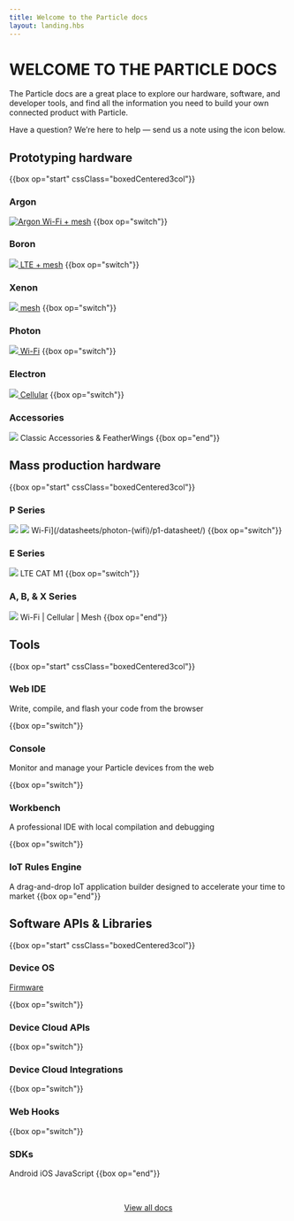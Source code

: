 ```yaml
---
title: Welcome to the Particle docs
layout: landing.hbs
---
```

# WELCOME TO THE PARTICLE DOCS
The Particle docs are a great place to explore our hardware, software, and developer tools, and find all the information you need to build your own connected product with Particle.

Have a question? We’re here to help — send us a note using the icon below.


## Prototyping  hardware
{{box op="start" cssClass="boxedCentered3col"}}
### Argon
[![Argon](/assets/images/Argon-mock-2.png)
Wi-Fi + mesh](/quickstart/argon)
{{box op="switch"}}

### Boron
[![](/assets/images/Boron-mock-2.png)
LTE + mesh](/quickstart/boron)
{{box op="switch"}}

### Xenon
[![](/assets/images/Xenon-mock-2.png)
mesh](/quickstart/xenon)
{{box op="switch"}}

### Photon
[![](/assets/images/Photon-mock-2.png)
Wi-Fi](/guide/getting-started/start/photon/)
{{box op="switch"}}

### Electron
[![](/assets/images/Electron-mock-2.png)
Cellular](/guide/getting-started/start/electron/)
{{box op="switch"}}

### Accessories

![](/assets/images/debugger.jpg)
Classic Accessories & FeatherWings
{{box op="end"}}




## Mass production hardware
{{box op="start" cssClass="boxedCentered3col"}}

### P Series
![](/assets/images/P0-mock-2.png) ![](/assets/images/P1-mock-2.png)
Wi-Fi](/datasheets/photon-\(wifi\)/p1-datasheet/)
{{box op="switch"}}

### E Series

![](/assets/images/E-series-mock-2.png)
LTE CAT M1
{{box op="switch"}}

### A, B, & X Series

![](/assets/images/mesh-som-mock-2.png)
Wi-Fi | Cellular | Mesh
{{box op="end"}}

## Tools

{{box op="start" cssClass="boxedCentered3col"}}
### Web IDE

Write, compile, and flash your code from the browser

{{box op="switch"}}
### Console

Monitor and manage your Particle devices from the web

{{box op="switch"}}
### Workbench

A professional IDE with local compilation and debugging

{{box op="switch"}}
### IoT Rules Engine

A drag-and-drop IoT application builder designed to accelerate your time to market
{{box op="end"}}

## Software APIs & Libraries
{{box op="start" cssClass="boxedCentered3col"}}
### Device OS
[Firmware](/reference/firmware/)

{{box op="switch"}}
### Device Cloud  APIs

{{box op="switch"}}
### Device Cloud Integrations

{{box op="switch"}}
### Web Hooks

{{box op="switch"}}
### SDKs
  Android
  iOS
  JavaScript
{{box op="end"}}

<div align="center">
<br />

<a href="https://docs.particle.io/guide/getting-started/intro/" target="_blank" class="button">View all docs</a>
</div>
